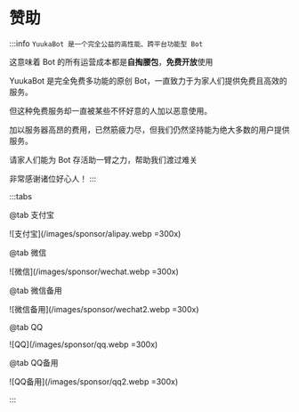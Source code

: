 # 赞助

:::info
`YuukaBot 是一个完全公益的高性能、跨平台功能型 Bot`

这意味着 Bot 的所有运营成本都是**自掏腰包**，**免费开放**使用

YuukaBot 是完全免费多功能的原创 Bot，一直致力于为家人们提供免费且高效的服务。

但这种免费服务却一直被某些不怀好意的人加以恶意使用。

加以服务器高昂的费用，已然筋疲力尽，但我们仍然坚持能为绝大多数的用户提供服务。

请家人们能为 Bot 存活助一臂之力，帮助我们渡过难关

非常感谢诸位好心人！
:::

:::tabs

@tab 支付宝

![支付宝](/images/sponsor/alipay.webp =300x)

@tab 微信

![微信](/images/sponsor/wechat.webp =300x)

@tab 微信备用

![微信备用](/images/sponsor/wechat2.webp =300x)

@tab QQ

![QQ](/images/sponsor/qq.webp =300x)

@tab QQ备用

![QQ备用](/images/sponsor/qq2.webp =300x)

:::
